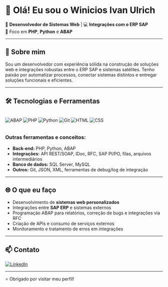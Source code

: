 # 👋 Olá! Eu sou o Winicios Ivan Ulrich

🎯 **Desenvolvedor de Sistemas Web** | 💻 **Integrações com o ERP SAP**  
💬 Foco em **PHP**, **Python** e **ABAP**

---

## 🚀 Sobre mim

Sou um desenvolvedor com experiência sólida na construção de soluções web e integrações robustas entre o ERP SAP e sistemas satélites. Tenho paixão por automatizar processos, conectar sistemas distintos e entregar soluções funcionais e eficientes.

---

## 🛠️ Tecnologias e Ferramentas

<div style="display: flex; flex-wrap: wrap; gap: 8px; align-items: center;">

![ABAP](https://img.shields.io/badge/SAP-0FAAFF?style=for-the-badge&logo=sap&logoColor=white)
![PHP](https://img.shields.io/badge/PHP-777BB4?style=for-the-badge&logo=php&logoColor=white)
![Python](https://img.shields.io/badge/Python-3776AB?style=for-the-badge&logo=python&logoColor=white)
![Git](https://img.shields.io/badge/Git-E34F26?style=for-the-badge&logo=git&logoColor=white)
![HTML](https://img.shields.io/badge/HTML5-E34F26?style=for-the-badge&logo=html5&logoColor=white)
![CSS](https://img.shields.io/badge/CSS3-1572B6?style=for-the-badge&logo=css3&logoColor=white)

</div>

### Outras ferramentas e conceitos:

- **Back-end:** PHP, Python, ABAP
- **Integrações:** API REST/SOAP, IDoc, RFC, SAP PI/PO, filas, arquivos intermediários
- **Banco de dados:** SQL Server, MySQL
- **Outros:** Git, JSON, XML, ferramentas de debug/log de integração

---

## 🌐 O que eu faço

- Desenvolvimento de **sistemas web personalizados**
- Integrações entre **SAP ERP** e sistemas externos
- Programação ABAP para relatórios, correção de bugs e integrações via RFC
- Criação de APIs e consumo de serviços externos
- Monitoramento e tratamento de erros em integrações

<!-- ---

## 📈 GitHub Stats

[![GitHub Stats](https://github-readme-stats.vercel.app/api?username=WiniciosUlrich&show_icons=true&theme=dark)](https://github.com/WiniciosUlrich)  
[![Top Langs](https://github-readme-stats.vercel.app/api/top-langs/?username=WiniciosUlrich&layout=compact&theme=dark)](https://github.com/WiniciosUlrich) -->

---

## 📫 Contato

[![LinkedIn](https://img.shields.io/badge/LinkedIn-0077B5?style=for-the-badge&logo=linkedin&logoColor=white)](https://www.linkedin.com/in/winiciosivanulrich/)

---

⭐ Obrigado por visitar meu perfil!
